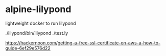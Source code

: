 # alpine-lilypond
lightweight docker to run lilypond


./lilypond/bin/lilypond ./test.ly

https://hackernoon.com/getting-a-free-ssl-certificate-on-aws-a-how-to-guide-6ef29e576d22
